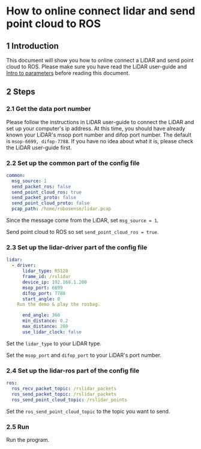 # How to online connect lidar and send point cloud to ROS

## 1 Introduction

This document will show you how to online connect a LiDAR and send point cloud to ROS. Please make sure you have read the LiDAR user-guide and [Intro to parameters](../intro/parameter_intro.md) before reading this document.

## 2 Steps

### 2.1 Get the data port number

Please follow the instructions in LiDAR user-guide to connect the LiDAR and set up your computer's ip address. At this time, you should have already known your LiDAR's msop port number and difop port number. The default is ```msop-6699, difop-7788```. If you have no idea about what it is, please check the LiDAR user-guide first.

### 2.2 Set up the common part of the config file

```yaml
common:
  msg_source: 1                                       
  send_packet_ros: false                                
  send_point_cloud_ros: true                            
  send_packet_proto: false                              
  send_point_cloud_proto: false                         
  pcap_path: /home/robosense/lidar.pcap     
```

Since the message come from the LiDAR, set ```msg_source = 1```. 

Send point cloud to ROS so set ```send_point_cloud_ros = true```.

### 2.3 Set up the lidar-driver part of the config file

```yaml
lidar:
  - driver:
      lidar_type: RS128            
      frame_id: /rslidar           
      device_ip: 192.168.1.200     
      msop_port: 6699             
      difop_port: 7788           
      start_angle: 0               
	Run the demo & play the rosbag.

      end_angle: 360              
      min_distance: 0.2            
      max_distance: 200           
      use_lidar_clock: false    
```

Set the ```lidar_type```  to your LiDAR type.

Set the ```msop_port``` and ```difop_port```  to your LiDAR's port number. 

### 2.4 Set up the lidar-ros part of the config file

```yaml
ros:
  ros_recv_packet_topic: /rslidar_packets    
  ros_send_packet_topic: /rslidar_packets   
  ros_send_point_cloud_topic: /rslidar_points      
```

Set the ```ros_send_point_cloud_topic```  to the topic you want to send. 

### 2.5 Run

Run the program. 





 
